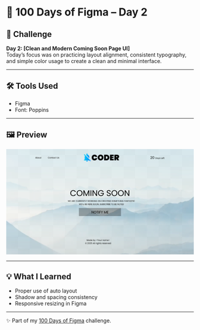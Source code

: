 # 🎨 100 Days of Figma – Day 2

## 📌 Challenge
**Day 2: [Clean and Modern Coming Soon Page UI]**  
Today’s focus was on practicing layout alignment, consistent typography, and simple color usage to create a clean and minimal interface.

---

## 🛠️ Tools Used

- Figma
- Font: Poppins

---

## 🖼️ Preview

![Day 2 Design](./preview.png)

---

## 💡 What I Learned

- Proper use of auto layout
- Shadow and spacing consistency
- Responsive resizing in Figma

---

✨ Part of my [100 Days of Figma](https://github.com/tejashrree/100-Days-Of-Figma) challenge.
